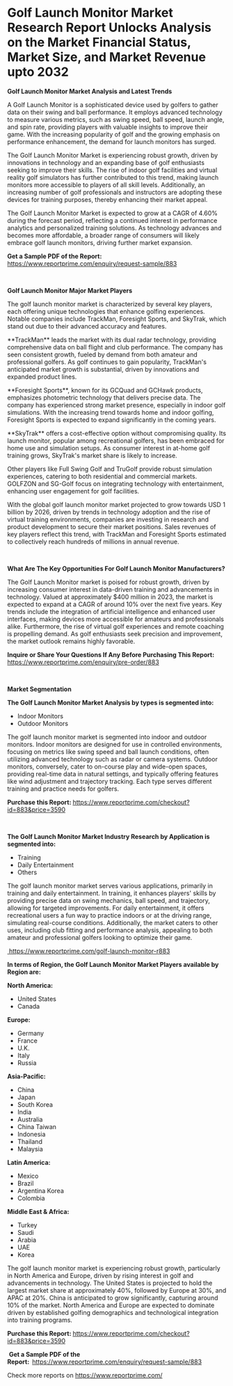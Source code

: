 <p><h1>Golf Launch Monitor Market Research Report Unlocks Analysis on the Market Financial Status, Market Size, and Market Revenue upto 2032</h1></p><p><strong>Golf Launch Monitor Market Analysis and Latest Trends</strong></p>
<p><p>A Golf Launch Monitor is a sophisticated device used by golfers to gather data on their swing and ball performance. It employs advanced technology to measure various metrics, such as swing speed, ball speed, launch angle, and spin rate, providing players with valuable insights to improve their game. With the increasing popularity of golf and the growing emphasis on performance enhancement, the demand for launch monitors has surged.</p><p>The Golf Launch Monitor Market is experiencing robust growth, driven by innovations in technology and an expanding base of golf enthusiasts seeking to improve their skills. The rise of indoor golf facilities and virtual reality golf simulators has further contributed to this trend, making launch monitors more accessible to players of all skill levels. Additionally, an increasing number of golf professionals and instructors are adopting these devices for training purposes, thereby enhancing their market appeal.</p><p>The Golf Launch Monitor Market is expected to grow at a CAGR of 4.60% during the forecast period, reflecting a continued interest in performance analytics and personalized training solutions. As technology advances and becomes more affordable, a broader range of consumers will likely embrace golf launch monitors, driving further market expansion.</p></p>
<p><strong>Get a Sample PDF of the Report:&nbsp;</strong> <a href="https://www.reportprime.com/enquiry/request-sample/883?utm_campaign=2954&utm_medium=2&utm_source=Github&utm_content=ia&utm_term=18032025&utm_id=golf-launch-monitor">https://www.reportprime.com/enquiry/request-sample/883</a></p>
<p>&nbsp;</p>
<p><strong>Golf Launch Monitor Major Market Players</strong></p>
<p><p>The golf launch monitor market is characterized by several key players, each offering unique technologies that enhance golfing experiences. Notable companies include TrackMan, Foresight Sports, and SkyTrak, which stand out due to their advanced accuracy and features.</p><p>**TrackMan** leads the market with its dual radar technology, providing comprehensive data on ball flight and club performance. The company has seen consistent growth, fueled by demand from both amateur and professional golfers. As golf continues to gain popularity, TrackMan's anticipated market growth is substantial, driven by innovations and expanded product lines.</p><p>**Foresight Sports**, known for its GCQuad and GCHawk products, emphasizes photometric technology that delivers precise data. The company has experienced strong market presence, especially in indoor golf simulations. With the increasing trend towards home and indoor golfing, Foresight Sports is expected to expand significantly in the coming years.</p><p>**SkyTrak** offers a cost-effective option without compromising quality. Its launch monitor, popular among recreational golfers, has been embraced for home use and simulation setups. As consumer interest in at-home golf training grows, SkyTrak's market share is likely to increase.</p><p>Other players like Full Swing Golf and TruGolf provide robust simulation experiences, catering to both residential and commercial markets. GOLFZON and SG-Golf focus on integrating technology with entertainment, enhancing user engagement for golf facilities.</p><p>With the global golf launch monitor market projected to grow towards USD 1 billion by 2026, driven by trends in technology adoption and the rise of virtual training environments, companies are investing in research and product development to secure their market positions. Sales revenues of key players reflect this trend, with TrackMan and Foresight Sports estimated to collectively reach hundreds of millions in annual revenue.</p></p>
<p>&nbsp;</p>
<p><strong>What Are The Key Opportunities For Golf Launch Monitor Manufacturers?</strong></p>
<p><p>The Golf Launch Monitor market is poised for robust growth, driven by increasing consumer interest in data-driven training and advancements in technology. Valued at approximately $400 million in 2023, the market is expected to expand at a CAGR of around 10% over the next five years. Key trends include the integration of artificial intelligence and enhanced user interfaces, making devices more accessible for amateurs and professionals alike. Furthermore, the rise of virtual golf experiences and remote coaching is propelling demand. As golf enthusiasts seek precision and improvement, the market outlook remains highly favorable.</p></p>
<p><strong>Inquire or Share Your Questions If Any Before Purchasing This Report:</strong> <a href="https://www.reportprime.com/enquiry/pre-order/883?utm_campaign=2954&utm_medium=2&utm_source=Github&utm_content=ia&utm_term=18032025&utm_id=golf-launch-monitor">https://www.reportprime.com/enquiry/pre-order/883</a></p>
<p>&nbsp;</p>
<p><strong>Market Segmentation</strong></p>
<p><strong>The Golf Launch Monitor Market Analysis by types is segmented into:</strong></p>
<p><ul><li>Indoor Monitors</li><li>Outdoor Monitors</li></ul></p>
<p><p>The golf launch monitor market is segmented into indoor and outdoor monitors. Indoor monitors are designed for use in controlled environments, focusing on metrics like swing speed and ball launch conditions, often utilizing advanced technology such as radar or camera systems. Outdoor monitors, conversely, cater to on-course play and wide-open spaces, providing real-time data in natural settings, and typically offering features like wind adjustment and trajectory tracking. Each type serves different training and practice needs for golfers.</p></p>
<p><strong>Purchase this Report:&nbsp;</strong><a href="https://www.reportprime.com/checkout?id=883&price=3590&utm_campaign=2954&utm_medium=2&utm_source=Github&utm_content=ia&utm_term=18032025&utm_id=golf-launch-monitor">https://www.reportprime.com/checkout?id=883&price=3590</a></p>
<p>&nbsp;</p>
<p><strong>The Golf Launch Monitor Market Industry Research by Application is segmented into:</strong></p>
<p><ul><li>Training</li><li>Daily Entertainment</li><li>Others</li></ul></p>
<p><p>The golf launch monitor market serves various applications, primarily in training and daily entertainment. In training, it enhances players' skills by providing precise data on swing mechanics, ball speed, and trajectory, allowing for targeted improvements. For daily entertainment, it offers recreational users a fun way to practice indoors or at the driving range, simulating real-course conditions. Additionally, the market caters to other uses, including club fitting and performance analysis, appealing to both amateur and professional golfers looking to optimize their game.</p></p>
<p><a href="https://www.reportprime.com/golf-launch-monitor-r883?utm_campaign=2954&utm_medium=2&utm_source=Github&utm_content=ia&utm_term=18032025&utm_id=golf-launch-monitor">&nbsp;https://www.reportprime.com/golf-launch-monitor-r883</a></p>
<p><strong>In terms of Region, the Golf Launch Monitor Market Players available by Region are:</strong></p>
<p>
    <p> <strong> North America: </strong>
        <ul>
            <li>United States</li>
            <li>Canada</li>
        </ul>
        </p> 
    <p> <strong> Europe: </strong>
        <ul>
            <li>Germany</li>
            <li>France</li>
            <li>U.K.</li>
            <li>Italy</li>
            <li>Russia</li>
        </ul>
        </p> 
    <p> <strong> Asia-Pacific: </strong>
        <ul>
            <li>China</li>
            <li>Japan</li>
            <li>South Korea</li>
            <li>India</li>
            <li>Australia</li>
            <li>China Taiwan</li>
            <li>Indonesia</li>
            <li>Thailand</li>
            <li>Malaysia</li>
        </ul>
        </p> 
    <p> <strong> Latin America: </strong>
        <ul>
            <li>Mexico</li>
            <li>Brazil</li>
            <li>Argentina Korea</li>
            <li>Colombia</li>
        </ul>
        </p> 
    <p> <strong> Middle East & Africa: </strong>
        <ul>
            <li>Turkey</li>
            <li>Saudi</li>
            <li>Arabia</li>
            <li>UAE</li>
            <li>Korea</li>
        </ul>
    </p>
    </p>
<p><p>The golf launch monitor market is experiencing robust growth, particularly in North America and Europe, driven by rising interest in golf and advancements in technology. The United States is projected to hold the largest market share at approximately 40%, followed by Europe at 30%, and APAC at 20%. China is anticipated to grow significantly, capturing around 10% of the market. North America and Europe are expected to dominate driven by established golfing demographics and technological integration into training programs.</p></p>
<p><strong>Purchase this Report: </strong><a href="https://www.reportprime.com/checkout?id=883&price=3590&utm_campaign=2954&utm_medium=2&utm_source=Github&utm_content=ia&utm_term=18032025&utm_id=golf-launch-monitor">https://www.reportprime.com/checkout?id=883&price=3590</a></p>
<p>&nbsp;<strong>Get a Sample PDF of the Report:&nbsp;&nbsp;</strong><a href="https://www.reportprime.com/enquiry/request-sample/883?utm_campaign=2954&utm_medium=2&utm_source=Github&utm_content=ia&utm_term=18032025&utm_id=golf-launch-monitor">https://www.reportprime.com/enquiry/request-sample/883</a></p>
<p><strong></strong></p>
<p>Check more reports on <a href="https://www.reportprime.com/?utm_campaign=2954&utm_medium=2&utm_source=Github&utm_content=ia&utm_term=18032025&utm_id=golf-launch-monitor">https://www.reportprime.com/</a></p>